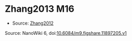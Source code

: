 <a name="material" />

# Zhang2013 M16
<script type="application/ld+json">
  {
    "@context": "https://schema.org/",
    "@type": "ChemicalSubstance",
    "@id": "https://egonw.github.io/nanowiki/nanowiki321.html#material",
    "http://purl.org/dc/terms/conformsTo":
      {
        "@type": "CreativeWork",
        "@id": "https://bioschemas.org/profiles/ChemicalSubstance/0.4-RELEASE/"
      },
    "identfier": "321",
    "name": "Zhang2013 M16",
    "url": "https://egonw.github.io/nanowiki/nanowiki321.html#material",
    "sameAs": "http://127.0.0.1/mediawiki/index.php/Special:URIResolver/Zhang2013_M16"
  }
</script>


* Source: [Zhang2012](articleZhang2012.md)


Source: NanoWiki 6, doi:[10.6084/m9.figshare.11897205.v1](https://doi.org/10.6084/m9.figshare.11897205.v1)
